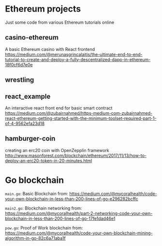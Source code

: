 # Ethereum projects
Just some code from various Ethereum tutorials online

## casino-ethereum
A basic Ethereum casino with React frontend
https://medium.com/@merunasgrincalaitis/the-ultimate-end-to-end-tutorial-to-create-and-deploy-a-fully-descentralized-dapp-in-ethereum-18f0cf6d7e0e

## wrestling

## react_example
An interactive react front end for basic smart contract
https://medium.com/@zubairnahmed/https-medium-com-zubairnahmed-react-ethereum-getting-started-with-the-minimum-toolset-required-part-1-of-4-9562efa23d18

## hamburger-coin
creating an erc20 coin with OpenZepplin framework
http://www.masonforest.com/blockchain/ethereum/2017/11/13/how-to-deploy-an-erc20-token-in-20-minutes.html

# Go blockchain
`main.go`: Basic Blockchain 
from: https://medium.com/@mycoralhealth/code-your-own-blockchain-in-less-than-200-lines-of-go-e296282bcffc

`main2.go`: Blockchain networking
from: https://medium.com/@mycoralhealth/part-2-networking-code-your-own-blockchain-in-less-than-200-lines-of-go-17fe1dad46e1

`pow.go`: Proof of Work blockchain
from: https://medium.com/@mycoralhealth/code-your-own-blockchain-mining-algorithm-in-go-82c6a71aba1f
